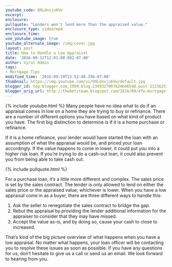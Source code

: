 ```yaml
---
youtube_code: Q9Ldnvju6Vw
excerpt:
enclosure:
pullquote: "Lenders won't lend more than the appraised value."
enclosure_type: video/mp4
enclosure_time:
use_youtube_image: true
youtube_alternate_image: /img/cover.jpg
layout: post
title: How to Handle a Low Appraisal
date: '2016-09-12T12:01:00.002-07:00'
author: Vyral Admin
tags:
- Mortgage Tips
modified_time: '2016-09-19T12:52:48.336-07:00'
thumbnail: https://img.youtube.com/vi/Q9Ldnvju6Vw/default.jpg
blogger_id: tag:blogger.com,1999:blog-2349327067624646540.post-211562519256005227
blogger_orig_url: http://thebetzteam.blogspot.com/2016/09/dfw-mortgage-lender-how-to-handle-low.html
---
```

{% include youtube.html %}
Many people have no idea what to do if an appraisal comes in low on a home they are trying to buy or refinance. There are a number of different options you have based on what kind of product you have. The first big distinction to determine is if it is a home purchase or refinance.

If it is a home refinance, your lender would have started the loan with an assumption of what the appraisal would be, and priced your loan accordingly. If the value happens to come in lower, it could put you into a higher risk loan. If you’re trying to do a cash-out loan, it could also prevent you from being able to take cash out.

{% include pullquote.html %}

 For a purchase loan, it’s a little more different and complex. The sales price is set by the sales contract. The lender is only allowed to lend on either the sales price or the appraised value; whichever is lower. When you have a low appraisal come in as a buyer, there are three different ways to handle this:

1. Ask the seller to renegotiate the sales contract to bridge the gap.
2. Rebut the appraisal by providing the lender additional information for the appraiser to consider that they may have missed.
3. Accept the value as-is, and by doing so, cause your cash to close to increased.

That’s kind of the big picture overview of what happens when you have a low appraisal. No matter what happens, your loan officer will be contacting you to resolve these issues as soon as possible. If you have any questions for us, don’t hesitate to give us a call or send us an email. We look forward to hearing from you.
